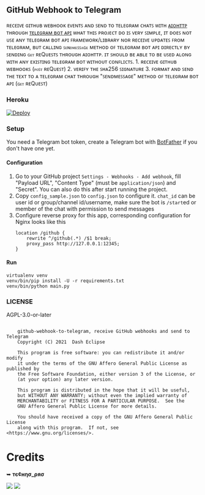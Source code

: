 ## GitHub Webhook to Telegram

ʀᴇᴄᴇɪᴠᴇ ɢɪᴛʜᴜʙ ᴡᴇʙʜᴏᴏᴋ ᴇᴠᴇɴᴛꜱ ᴀɴᴅ ꜱᴇɴᴅ ᴛᴏ ᴛᴇʟᴇɢʀᴀᴍ ᴄʜᴀᴛꜱ ᴡɪᴛʜ [ᴀɪᴏʜᴛᴛᴘ](ʜᴛᴛᴘꜱ://ɢɪᴛʜᴜʙ.ᴄᴏᴍ/ᴀɪᴏ-ʟɪʙꜱ/ᴀɪᴏʜᴛᴛᴘ) ᴛʜʀᴏᴜɢʜ [ᴛᴇʟᴇɢʀᴀᴍ ʙᴏᴛ ᴀᴘɪ](ʜᴛᴛᴘꜱ://ᴄᴏʀᴇ.ᴛᴇʟᴇɢʀᴀᴍ.ᴏʀɢ/ʙᴏᴛꜱ/ᴀᴘɪ#ꜱᴇɴᴅᴍᴇꜱꜱᴀɢᴇ)  ᴡʜᴀᴛ ᴛʜɪꜱ ᴘʀᴏᴊᴇᴄᴛ ᴅᴏ ɪꜱ ᴠᴇʀʏ ꜱɪᴍᴘʟᴇ, ɪᴛ ᴅᴏᴇꜱ ɴᴏᴛ ᴜꜱᴇ ᴀɴʏ ᴛᴇʟᴇɢʀᴀᴍ ʙᴏᴛ ᴀᴘɪ ꜰʀᴀᴍᴇᴡᴏʀᴋ/ʟɪʙʀᴀʀʏ ɴᴏʀ ʀᴇᴄᴇɪᴠᴇ ᴜᴘᴅᴀᴛᴇꜱ ꜰʀᴏᴍ ᴛᴇʟᴇɢʀᴀᴍ, ʙᴜᴛ ᴄᴀʟʟɪɴɢ `ꜱᴇɴᴅᴍᴇꜱꜱᴀɢᴇ` ᴍᴇᴛʜᴏᴅ ᴏꜰ ᴛᴇʟᴇɢʀᴀᴍ ʙᴏᴛ ᴀᴘɪ ᴅɪʀᴇᴄᴛʟʏ ʙʏ ꜱᴇɴᴅɪɴɢ `ɢᴇᴛ` ʀᴇQᴜᴇꜱᴛꜱ ᴛʜʀᴏᴜɢʜ ᴀɪᴏʜᴛᴛᴘ. ɪᴛ ꜱʜᴏᴜʟᴅ ʙᴇ ᴀʙʟᴇ ᴛᴏ ʙᴇ ᴜꜱᴇᴅ ᴀʟᴏɴɢ ᴡɪᴛʜ ᴀɴʏ ᴇxɪꜱᴛɪɴɢ ᴛᴇʟᴇɢʀᴀᴍ ʙᴏᴛ ᴡɪᴛʜᴏᴜᴛ ᴄᴏɴꜰʟɪᴄᴛꜱ.  1. ʀᴇᴄᴇɪᴠᴇ ɢɪᴛʜᴜʙ ᴡᴇʙʜᴏᴏᴋꜱ (`ᴘᴏꜱᴛ` ʀᴇQᴜᴇꜱᴛ) 2. ᴠᴇʀɪꜰʏ ᴛʜᴇ ꜱʜᴀ256 ꜱɪɢɴᴀᴛᴜʀᴇ 3. ꜰᴏʀᴍᴀᴛ ᴀɴᴅ ꜱᴇɴᴅ ᴛʜᴇ ᴛᴇxᴛ ᴛᴏ ᴀ ᴛᴇʟᴇɢʀᴀᴍ ᴄʜᴀᴛ ᴛʜʀᴏᴜɢʜ "ꜱᴇɴᴅᴍᴇꜱꜱᴀɢᴇ" ᴍᴇᴛʜᴏᴅ ᴏꜰ    ᴛᴇʟᴇɢʀᴀᴍ ʙᴏᴛ ᴀᴘɪ (`ɢᴇᴛ` ʀᴇQᴜᴇꜱᴛ)

### Heroku

[![Deploy](https://www.herokucdn.com/deploy/button.svg)](https://heroku.com/deploy?template=https://github.com/Titan-OP/github-webhook-to-telegram)

### Setup

You need a Telegram bot token, create a Telegram bot with
[BotFather](https://t.me/BotFather) if you don't have one yet.

#### Configuration

1. Go to your GitHub project `Settings - Webhooks - Add webhook`, fill "Payload
   URL", "Content Type" (must be `application/json`) and "Secret". You can also
   do this after start running the project.
2. Copy `config_sample.json` to `config.json` to configure it. `chat_id` can be
   user id or group/channel id/username, make sure the bot is `/start`ed or
   member of the chat with permission to send messages
3. Configure reverse proxy for this app, corresponding configuration for Nginx
   looks like this
   ```
   location /github {
       rewrite ^/github(.*) /$1 break;
       proxy_pass http://127.0.0.1:12345;
   }
   ```

#### Run

```
virtualenv venv
venv/bin/pip install -U -r requirements.txt
venv/bin/python main.py
```

### LICENSE

AGPL-3.0-or-later

```

    github-webhook-to-telegram, receive GitHub webhooks and send to Telegram
    Copyright (C) 2021  Dash Eclipse

    This program is free software: you can redistribute it and/or modify
    it under the terms of the GNU Affero General Public License as published by
    the Free Software Foundation, either version 3 of the License, or
    (at your option) any later version.

    This program is distributed in the hope that it will be useful,
    but WITHOUT ANY WARRANTY; without even the implied warranty of
    MERCHANTABILITY or FITNESS FOR A PARTICULAR PURPOSE.  See the
    GNU Affero General Public License for more details.

    You should have received a copy of the GNU Affero General Public License
    along with this program.  If not, see <https://www.gnu.org/licenses/>.

```

 # **Credits**

 ➥ **тє¢нησ_ρяσ** 

<a href="https://github.com/Titan-OP" alt="Tᴇᴄʜɴᴏ Pʀᴏ"> <img src="https://img.shields.io/badge/-T%E1%B4%87%E1%B4%84%CA%9C%C9%B4%E1%B4%8F%20P%CA%80%E1%B4%8F-blue?logo=github" /></a>     <a href="https://telegram.me/DARK_DEVIL_OP" alt="Tᴇᴄʜɴᴏ Pʀᴏ"> <img src="https://img.shields.io/badge/-T%E1%B4%87%E1%B4%84%CA%9C%C9%B4%E1%B4%8F%20P%CA%80%E1%B4%8F-bluevoilet?logo=telegram" /></a>
